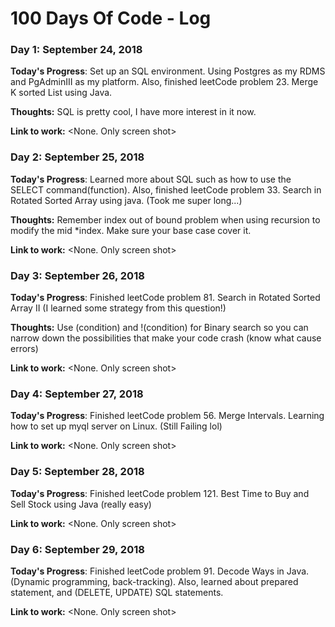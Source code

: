 # 100 Days Of Code - Log

### Day 1: September 24, 2018

**Today's Progress**: Set up an SQL environment. Using Postgres as my RDMS and PgAdminIII as my platform. Also, finished leetCode problem 23. Merge K sorted List using Java.

**Thoughts:** SQL is pretty cool, I have more interest in it now. 

**Link to work:** <None. Only screen shot>

### Day 2: September 25, 2018

**Today's Progress**: Learned more about SQL such as how to use the SELECT command(function). Also, finished leetCode problem 33. Search in Rotated Sorted Array using java. (Took me super long...)

**Thoughts:** Remember index out of bound problem when using recursion to modify the mid *index. Make sure your base case cover it.

**Link to work:** <None. Only screen shot>

### Day 3: September 26, 2018

**Today's Progress**: Finished leetCode problem 81. Search in Rotated Sorted Array II (I learned some strategy from this question!)

**Thoughts:** Use (condition) and !(condition) for Binary search so you can narrow down the possibilities that make your code crash (know what cause errors) 

**Link to work:** <None. Only screen shot>

### Day 4: September 27, 2018

**Today's Progress**: Finished leetCode problem 56. Merge Intervals. Learning how to set up myql server on Linux. (Still Failing lol)

**Link to work:** <None. Only screen shot>

### Day 5: September 28, 2018

**Today's Progress**: Finished leetCode problem 121. Best Time to Buy and Sell Stock using Java (really easy)

**Link to work:** <None. Only screen shot>

### Day 6: September 29, 2018

**Today's Progress**: Finished leetCode problem 91. Decode Ways in Java. (Dynamic programming, back-tracking). Also, learned about prepared statement, and (DELETE, UPDATE) SQL statements. 

**Link to work:** <None. Only screen shot>

